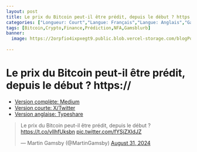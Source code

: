 ```yaml
---
layout: post
title: Le prix du Bitcoin peut-il être prédit, depuis le début ? https://
categories: ["Longueur: Court","Langue: Français","Langue: Anglais","Gamsblurb"]
tags: [Bitcoin,Crypto,Finance,Prédiction,NFA,Gamsblurb]
banner:
  image: https://2orpfio4ixpxegt9.public.blob.vercel-storage.com/blogPost/cm0i6faj0013wmr0coj23l5d0/preview-image-L5vtElMTNvBkyNPJdDXdwSL5kq3Lza.png
  
---
```


# Le prix du Bitcoin peut-il être prédit, depuis le début ? https://

- [Version complète: Medium](https://medium.com/@martin.gamsby/le-prix-du-bitcoin-peut-il-%C3%AAtre-pr%C3%A9dit-depuis-le-d%C3%A9but-0b26758898e3)
- [Version courte: X/Twitter](https://x.com/MartinGamsby/status/1829873111346598237)
- [Version anglaise: Typeshare](https://typeshare.co/martingamsby/posts/can-the-bitcoin-price-be-predicted-from-the-beginning)

<blockquote class="twitter-tweet"><p lang="fr" dir="ltr">Le prix du Bitcoin peut-il être prédit, depuis le début ? <a href="https://t.co/vllhfUksbn">https://t.co/vllhfUksbn</a> <a href="https://t.co/fYSjZXIdJZ">pic.twitter.com/fYSjZXIdJZ</a></p>&mdash; Martin Gamsby (@MartinGamsby) <a href="https://twitter.com/MartinGamsby/status/1829873111346598237?ref_src=twsrc%5Etfw">August 31, 2024</a></blockquote> <script async src="https://platform.twitter.com/widgets.js" charset="utf-8"></script> 
